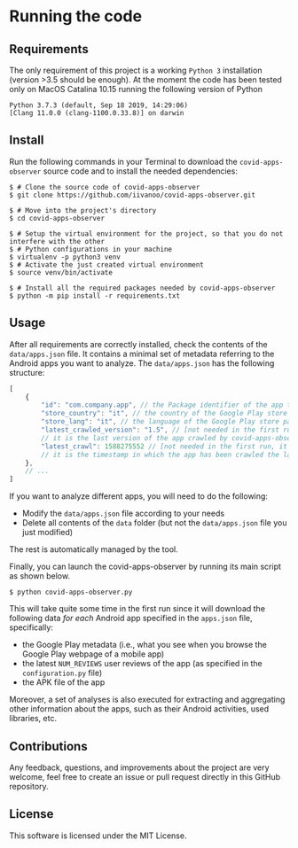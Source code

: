 # Running the code   

## Requirements

The only requirement of this project is a working `Python 3` installation (version >3.5 should be enough).
At the moment the code has been tested only on MacOS Catalina 10.15 running the following version of Python

```Shell
Python 3.7.3 (default, Sep 18 2019, 14:29:06)
[Clang 11.0.0 (clang-1100.0.33.8)] on darwin
```

## Install

Run the following commands in your Terminal to download the ``covid-apps-observer`` source code and to 
install the needed dependencies:

```Shell
$ # Clone the source code of covid-apps-observer 
$ git clone https://github.com/iivanoo/covid-apps-observer.git

$ # Move into the project's directory
$ cd covid-apps-observer

$ # Setup the virtual environment for the project, so that you do not interfere with the other 
$ # Python configurations in your machine
$ virtualenv -p python3 venv
$ # Activate the just created virtual environment
$ source venv/bin/activate

$ # Install all the required packages needed by covid-apps-observer
$ python -m pip install -r requirements.txt
```

## Usage

After all requirements are correctly installed, check the contents of the ``data/apps.json`` file. It contains a minimal set of metadata referring to the Android apps you want to analyze. The ``data/apps.json`` has the following structure:

```js
[
    {
        "id": "com.company.app", // the Package identifier of the app to be analyze
        "store_country": "it", // the country of the Google Play store page of the app
        "store_lang": "it", // the language of the Google Play store page of the app
        "latest_crawled_version": "1.5", // [not needed in the first run, it is automatically generated], 
        // it is the last version of the app crawled by covid-apps-observer 
        "latest_crawl": 1588275552 // [not needed in the first run, it is automatically generated], 
        // it is the timestamp in which the app has been crawled the last time 
    },
    // ...
]
```

If you want to analyze different apps, you will need to do the following:

* Modify the ``data/apps.json`` file according to your needs
* Delete all contents of the ``data`` folder (but not the ``data/apps.json`` file you just modified)

The rest is automatically managed by the tool.

Finally, you can launch the covid-apps-observer by running its main script as shown below.

```Shell
$ python covid-apps-observer.py
```

This will take quite some time in the first run since it will download the following data _for each_ Android app specified in the ``apps.json`` file, specifically:
* the Google Play metadata (i.e., what you see when you browse the Google Play webpage of a mobile app)
* the latest ``NUM_REVIEWS`` user reviews of the app (as specified in the ``configuration.py`` file)
* the APK file of the app

Moreover, a set of analyses is also executed for extracting and aggregating other information about the apps, such as their Android activities, used libraries, etc.

## Contributions

Any feedback, questions, and improvements about the project are very welcome, feel free to create an issue or pull request directly in this GitHub repository. 

## License

This software is licensed under the MIT License.